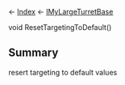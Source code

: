 ← [Index](Api-Index) ← [IMyLargeTurretBase](Sandbox.ModAPI.Ingame.IMyLargeTurretBase)

void ResetTargetingToDefault()

## Summary

resert targeting to default values

